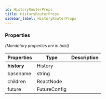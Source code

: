 ```yaml
---
id: HistoryRouterProps
title: HistoryRouterProps
sidebar_label: HistoryRouterProps
---
```




### Properties

<font size="2"><i>(Mandatory properties are in bold)</i></font>

| Properties | Type | Description |
| --------- | ---- | ----------- |
| **history** | History |  |
| basename | string |  |
| children | ReactNode |  |
| future | FutureConfig |  |
